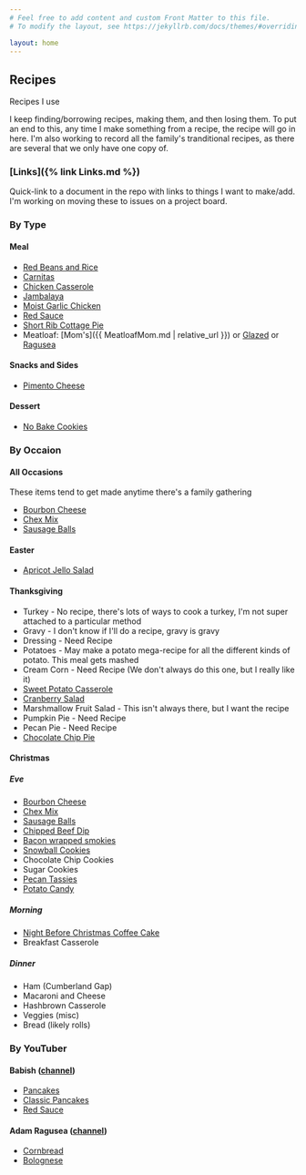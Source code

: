 ```yaml
---
# Feel free to add content and custom Front Matter to this file.
# To modify the layout, see https://jekyllrb.com/docs/themes/#overriding-theme-defaults

layout: home
---
```

## Recipes
Recipes I use

I keep finding/borrowing recipes, making them, and then losing them. To put an end to this, any time I make something from a recipe, the recipe will go in here. I'm also working to record all the family's tranditional recipes, as there are several that we only have one copy of.

### [Links]({% link Links.md %})
Quick-link to a document in the repo with links to things I want to make/add. I'm working on moving these to issues on a project board.

### By Type
#### Meal
* [Red Beans and Rice](RedBeansAndRice.md)
* [Carnitas](Carnitas.md)
* [Chicken Casserole](ChickenCasserole.md)
* [Jambalaya](Jambalaya.md)
* [Moist Garlic Chicken](MoistGarlicChicken.md)
* [Red Sauce](RedSauce.md)
* [Short Rib Cottage Pie](ShortRibCottagePie.md)
* Meatloaf: [Mom's]({{ MeatloafMom.md | relative_url }}) or [Glazed](recipes/MeatloafGlazed.md) or [Ragusea](MeatloafRagusea.md)

#### Snacks and Sides
* [Pimento Cheese](PimentoCheese.md)

#### Dessert
* [No Bake Cookies](NoBakeCookies.md)

### By Occaion
#### All Occasions
These items tend to get made anytime there's a family gathering
* [Bourbon Cheese](BourbonCheese.md)
* [Chex Mix](ChexMix.md)
* [Sausage Balls](SausageBalls.md)

#### Easter
* [Apricot Jello Salad](ApricotJelloSalad.md)

#### Thanksgiving
* Turkey - No recipe, there's lots of ways to cook a turkey, I'm not super attached to a particular method
* Gravy - I don't know if I'll do a recipe, gravy is gravy
* Dressing - Need Recipe
* Potatoes - May make a potato mega-recipe for all the different kinds of potato. This meal gets mashed
* Cream Corn - Need Recipe (We don't always do this one, but I really like it)
* [Sweet Potato Casserole](SweetPotatoCasserole.md)
* [Cranberry Salad](CranberrySalad.md)
* Marshmallow Fruit Salad - This isn't always there, but I want the recipe
* Pumpkin Pie - Need Recipe
* Pecan Pie - Need Recipe
* [Chocolate Chip Pie](ChocolateChipPie.md)

#### Christmas
##### Eve
* [Bourbon Cheese](BourbonCheese.md)
* [Chex Mix](ChexMix.md)
* [Sausage Balls](SausageBalls.md)
* [Chipped Beef Dip](ChippedBeefDip.md)
* [Bacon wrapped smokies](BaconWrappedSmokies.md)
* [Snowball Cookies](Snowballs.md)
* Chocolate Chip Cookies
* Sugar Cookies
* [Pecan Tassies](PecanTassies.md)
* [Potato Candy](PotatoCandy.md)
##### Morning
* [Night Before Christmas Coffee Cake](NightBeforeChristmasCoffeeCake.md)
* Breakfast Casserole
##### Dinner
* Ham (Cumberland Gap)
* Macaroni and Cheese
* Hashbrown Casserole
* Veggies (misc)
* Bread (likely rolls)

### By YouTuber
#### Babish ([channel](https://www.youtube.com/user/bgfilms))
* [Pancakes](pancakes.md)
* [Classic Pancakes](PancakesClassic.md)
* [Red Sauce](RedSauce.md)

#### Adam Ragusea ([channel](https://www.youtube.com/channel/UC9_p50tH3WmMslWRWKnM7dQ))
* [Cornbread](cornbread.md)
* [Bolognese](BologneseSauce.md)